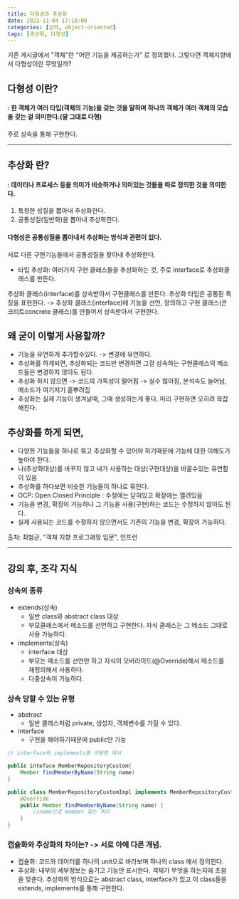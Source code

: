```yaml
---
title: 다형성과 추상화
date: 2022-11-04 17:18:00
categories: [강의, object-oriented]
tags: [추상화, 다형성]  
---
```


기존 게시글에서 "객체"란 "어떤 기능을 제공하는가" 로 정의했다.
그렇다면 객체지향에서 다형성이란 무엇일까?

##  다형성 이란?
#### : 한 객체가 여러 타입(객체의 기능)을 갖는 것을 말하며 하나의 객체가 여러 객체의 모습을 갖는 걸 의미한다.(말 그대로 다형)
주로 상속을 통해 구현한다.

---

## 추상화 란?
#### : 데이터나 프로세스 등을 의미가 비슷하거나 의미있는 것들을 따로 정의한 것을 의미한다.

1) 특정한 성질을 뽑아내 추상화한다.
2) 공통성질(일반화)을 뽑아내 추상화한다.

#### 다형성은 공통성질을 뽑아내서 추상화는 방식과 관련이 있다.

서로 다른 구현기능들에서 공통성질을 찾아내 추상화한다. 
- 타입 추상화: 여러가지 구현 클래스들을 추상화하는 것, 주로 interface로 추상화클래스를 만든다.

추상화 클래스(interface)를 상속받아서 구현클래스를 만든다.
추상화 타입은 공통된 특징을 표현한다. -> 추상화 클래스(interface)에 기능을 선언, 정의하고 구현 클래스(콘크리트concrete 클래스)를 만들어서 상속받아서 구현한다.


## 왜 굳이 이렇게 사용할까?
- 기능을 유연하게 추가할수있다. -> 변경에 유연하다. 
- 추상화를 하게되면, 추상화되는 코드만 변경하면 그걸 상속하는 구현클래스의 메소드들은 변경하지 않아도 된다. 
- 추상화 하지 않으면 -> 코드의 가독성이 떨어짐 -> 실수 많아짐, 분석속도 늘어남, 메소드가 여기저기 흩뿌려짐 
- 추상화는 실제 기능이 생겨날때, 그때 생성하는게 좋다. 미리 구현하면 오히려 복잡해진다.

## 추상화를 하게 되면,
- 다양한 기능들을 하나로 묶고 추상화할 수 있어야 하기때문에 기능에 대한 이해도가 높아야 한다.
- 나(추상화대상)를 바꾸지 않고 내가 사용하는 대상(구현대상)을 바꿀수있는 유연함이 있음
- 추상화를 하다보면 비슷한 기능들이 하나로 묶인다.
- OCP: Open Closed Principle : 수정에는 닫혀있고 확장에는 열려있음
- 기능을 변경, 확장이 가능하나 그 기능을 사용(구현)하는 코드는 수정하지 않아도 된다.
- 실제 사용되는 코드를 수정하지 않으면서도 기존의 기능을 변경, 확장이 가능하다.


출처: 최범균, "객체 지향 프로그래밍 입문", 인프런

---

## 강의 후, 조각 지식

### 상속의 종류
- extends(상속) 
	- 일반 class와 abstract class 대상
	- 부모클래스에서 메소드를 선언하고 구현한다. 자식 클래스는 그 메소드 그대로 사용 가능하다.
- implements(상속) 
	- interface 대상
	- 부모는 메소드를 선언만 하고 자식이 오버라이드(@Override)해서 메소드를 재정의해서 사용하다.
	- 다중상속이 가능하다.

### 상속 당할 수 있는 유형
- abstract
	- 일반 클래스처럼 private, 생성자, 객체변수를 가질 수 있다.
- interface
	- 구현을 해야하기때문에 public만 가능

```java
// interface와 implements를 이용한 예시

public inteface MemberRepositoryCustom{
	Member findMemberByName(String name)
}

public class MemberRepositoryCustomImpl implements MemberRepositoryCustom {
	@Override
	public Member findMemberByName(String name) {
		//name으로 member 찾는 쿼리
	}
}

```

### 캡슐화와 추상화의 차이는? -> 서로 아예 다른 개념.
- 캡슐화: 코드와 데이터를 하나의 unit으로 바라보며 하나의 class 에서 정의한다. 
- 추상화: 내부의 세부정보는 숨기고 기능만 표시한다. 객체가 무엇을 하는지에 초점을 맞춘다.
추상화의 방식으로는 abstract class, interface가 있고 이 class들을 extends, implements를 통해 구현한다.

